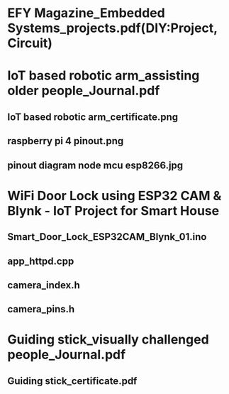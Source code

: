 # EFY Magazine_Embedded Systems_projects.pdf(DIY:Project, Circuit)
# IoT based robotic arm_assisting older people_Journal.pdf
## IoT based robotic arm_certificate.png
## raspberry pi 4 pinout.png
## pinout diagram node mcu esp8266.jpg
# WiFi Door Lock using ESP32 CAM & Blynk - IoT Project for Smart House
## Smart_Door_Lock_ESP32CAM_Blynk_01.ino
## app_httpd.cpp
## camera_index.h
## camera_pins.h
# Guiding stick_visually challenged people_Journal.pdf
## Guiding stick_certificate.pdf

